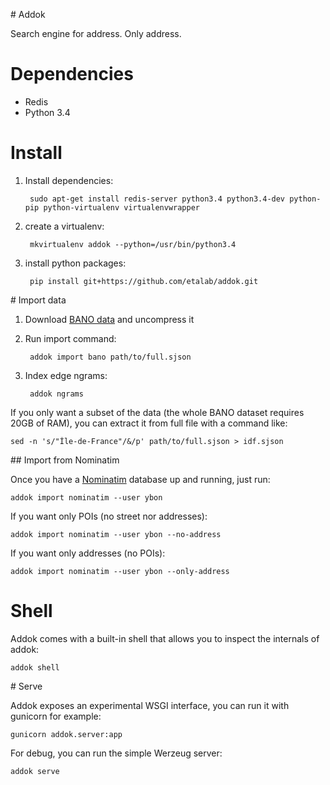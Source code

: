 # Addok

Search engine for address. Only address.


# Dependencies

- Redis
- Python 3.4


# Install

1. Install dependencies:

        sudo apt-get install redis-server python3.4 python3.4-dev python-pip python-virtualenv virtualenvwrapper

1. create a virtualenv:

        mkvirtualenv addok --python=/usr/bin/python3.4

1. install python packages:

        pip install git+https://github.com/etalab/addok.git


# Import data

1. Download [BANO data](http://bano.openstreetmap.fr/data/full.sjson.gz) and uncompress
   it

2. Run import command:

        addok import bano path/to/full.sjson

3. Index edge ngrams:

        addok ngrams

If you only want a subset of the data (the whole BANO dataset requires 20GB of RAM),
you can extract it from full file with a command like:

    sed -n 's/"Île-de-France"/&/p' path/to/full.sjson > idf.sjson


## Import from Nominatim

Once you have a [Nominatim](https://wiki.openstreetmap.org/wiki/Nominatim) database up and running, just run:

    addok import nominatim --user ybon

If you want only POIs (no street nor addresses):

    addok import nominatim --user ybon --no-address

If you want only addresses (no POIs):

    addok import nominatim --user ybon --only-address


# Shell

Addok comes with a built-in shell that allows you to inspect the internals of 
addok:

    addok shell


# Serve

Addok exposes an experimental WSGI interface, you can run it with gunicorn
for example:

    gunicorn addok.server:app

For debug, you can run the simple Werzeug server:

    addok serve
